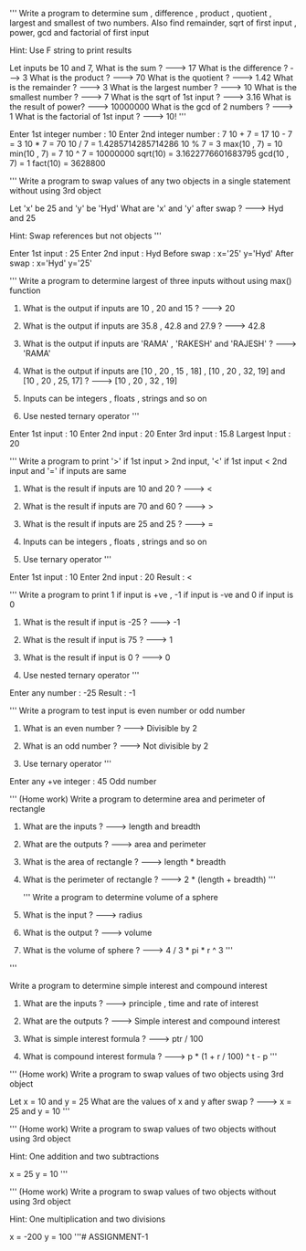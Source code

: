 '''
Write  a  program  to  determine  sum , difference , product , quotient , largest  and  smallest  of  two  numbers.
Also  find  remainder,  sqrt  of  first  input , power, gcd  and  factorial  of  first  input

Hint:  Use  F  string  to  print  results

Let  inputs  be  10  and  7,
What  is  the  sum ?  --->  17
What  is  the  difference ?  --->  3
What  is  the  product ?  ---> 70
What  is  the  quotient ?  --->  1.42
What  is  the  remainder ?  --->  3
What  is  the  largest  number ?  ---> 10
What  is  the  smallest  number ?  --->  7
What  is  the  sqrt  of  1st  input ?  --->  3.16
What  is  the  result  of  power?  --->  10000000
What  is  the  gcd  of  2  numbers ?  ---> 1
What  is  the  factorial   of  1st  input ?  ---> 10!
'''






Enter 1st  integer  number :  10
Enter 2nd  integer  number :  7
10 + 7 = 17
10 - 7 = 3
10 * 7 = 70
10 / 7 = 1.4285714285714286
10 % 7 = 3
max(10 , 7) = 10
min(10 , 7) = 7
10 ^ 7 = 10000000
sqrt(10) = 3.1622776601683795
gcd(10 , 7) = 1
fact(10) = 3628800


'''
Write  a  program  to  swap  values  of  any  two  objects  in  a  single  statement  without  using  3rd  object

Let  'x'  be  25  and  'y'  be   'Hyd'
What  are  'x'  and  'y'  after  swap ?  ---> Hyd  and  25

Hint:  Swap  references  but  not  objects
'''





 Enter  1st  input :  25
Enter  2nd  input : Hyd
Before  swap :  x='25'            y='Hyd'
After  swap :  x='Hyd'            y='25'





 '''
Write  a  program  to  determine  largest  of  three  inputs  without  using  max()  function

1) What  is  the  output  if  inputs  are  10 , 20  and  15 ?   --->  20

2) What  is  the  output  if  inputs  are  35.8 , 42.8  and  27.9 ?   --->  42.8

3) What  is  the  output  if  inputs  are  'RAMA'  , 'RAKESH'  and  'RAJESH' ?   --->  'RAMA'

4) What  is   the  output  if  inputs  are  [10 , 20 , 15 , 18]  , [10 , 20 , 32, 19]  and  [10 , 20 , 25, 17] ?  ---> [10 , 20 , 32 , 19]

5) Inputs  can  be  integers , floats , strings  and  so  on

6) Use  nested  ternary  operator
'''



Enter 1st input : 10
Enter 2nd input : 20
Enter 3rd input : 15.8
Largest  Input  :  20



 '''
Write  a  program  to  print   '>'  if  1st  input  >  2nd  input,
                                               '<'  if  1st  input  <  2nd  input  and
                                               '='  if  inputs  are  same

1) What  is  the  result  if  inputs  are  10  and  20 ?  ---> <

2) What  is  the  result  if  inputs  are  70  and  60 ?  --->  >

3) What  is  the  result  if  inputs  are  25  and  25 ?  ---> =

4) Inputs  can  be  integers , floats , strings  and  so  on

5) Use  ternary  operator
'''




 Enter 1st input : 10
Enter 2nd input : 20
Result :   <






 '''
Write  a  program  to  print  1  if  input  is  +ve  ,  -1    if  input  is  -ve  and  0  if  input  is  0

1) What  is  the  result  if  input  is  -25 ?  --->  -1

2) What  is  the  result  if  input  is  75 ?  --->  1

3) What  is  the  result  if  input  is  0 ?  --->  0

4) Use  nested  ternary  operator
'''




Enter any number : -25
Result :  -1



 '''
Write  a  program  to  test  input  is  even  number  or  odd  number

1) What  is  an  even  number  ?  --->  Divisible  by  2

2) What  is  an  odd  number  ?  --->  Not  divisible  by  2

3) Use  ternary  operator
'''



 Enter  any  +ve  integer : 45
Odd  number



'''
(Home  work)
Write  a  program  to  determine  area  and  perimeter  of  rectangle

1) What  are  the  inputs ?  ---> length  and   breadth

2) What  are  the  outputs  ?  --->  area  and  perimeter

3) What  is  the  area  of  rectangle  ?  --->  length * breadth

4) What  is  the  perimeter  of  rectangle ?  --->  2 * (length + breadth)
'''

    
    
     '''
Write  a  program  to  determine  volume  of  a  sphere

1) What  is  the  input ?  --->  radius

2) What  is  the  output ?  --->  volume

3) What  is  the  volume  of  sphere  ?  --->  4 / 3  * pi *  r ^ 3
'''




 '''

Write  a  program  to  determine  simple  interest  and  compound  interest

1) What  are  the  inputs  ?  --->  principle , time  and   rate  of  interest

2) What  are  the  outputs ? --->  Simple  interest   and   compound  interest

3) What  is  simple  interest  formula ?  ---> ptr / 100

4) What  is  compound  interest  formula ?  --->  p * (1  +  r  /  100) ^  t  -  p
'''



 '''
(Home  work)
Write  a  program  to  swap  values  of  two  objects  using  3rd   object

Let  x = 10  and  y = 25
What  are  the  values  of  x  and  y  after  swap ?  --->  x = 25  and   y = 10
'''



 '''
(Home  work)
Write  a  program  to  swap  values  of  two  objects  without  using  3rd  object

Hint: One  addition  and  two  subtractions

x = 25
y =  10
'''



 '''
(Home  work)
Write  a  program  to  swap  values  of  two  objects  without  using  3rd  object

Hint: One  multiplication  and  two  divisions

x =  -200
y =  100
'''# ASSIGNMENT-1
